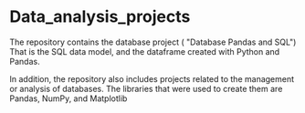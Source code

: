 # Data_analysis_projects


The repository contains the database project (
"Database Pandas and SQL")
That is the SQL data model, and the dataframe created with Python and Pandas.


In addition, the repository also includes projects related to the management or analysis of databases. The libraries that were used to create them are Pandas, NumPy, and Matplotlib

